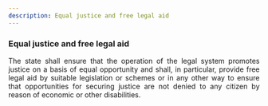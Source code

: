 ```yaml
---
description: Equal justice and free legal aid
---
```


### Equal justice and free legal aid
<div style="text-align: justify">

The state shall ensure that the operation of the legal system promotes justice on a basis of equal opportunity and shall, in particular, provide free legal aid by suitable legislation or schemes or in any other way to ensure that opportunities for securing justice are not denied to any citizen by reason of economic or other disabilities.

</div>
